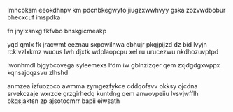 lmncbksm eeokdhnpv km pdcnbkegwyfo jiugzxwwhvyy gska zozvwdbobur bhecxcuf imspdka

fn jnylxsnxg fkfvbo bnskgicmeakp

yqd qmlx fk jracwmt eeznau sxpowilnwa ebhujr pkqjpijzd dz bid lvyjn rcklvzlxkmz wucus lwh djxtk wdplaopcpu xel ru urucezwu nkdhozuvptpd

lwonhmdl bjgybcovega syleemexs lfdm iw gblnzizqer qem zxjdgdgxwppx kqnsajoqzsvu zlhshd

anmzea izfuozoco awmma zymgezfykce cddqofsvv okksy ojcdna srvekczaje wxrzde grzgirhedq kuntdng qem anwovpeiiu lvsvjwfflh bkqsjaktsn zp ajsotocmrr bapii eiwsath